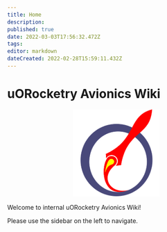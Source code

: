 ```yaml
---
title: Home
description: 
published: true
date: 2022-03-03T17:56:32.472Z
tags: 
editor: markdown
dateCreated: 2022-02-28T15:59:11.432Z
---
```


# uORocketry Avionics Wiki

<p align="center">
  <img src="/icon.png" height=200/>
</p>

Welcome to internal uORocketry Avionics Wiki!

Please use the sidebar on the left to navigate.
